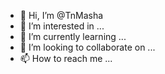 - 👋 Hi, I’m @TnMasha
- 👀 I’m interested in ...
- 🌱 I’m currently learning ...
- 💞️ I’m looking to collaborate on ...
- 📫 How to reach me ...

<!---
TnMasha/TnMasha is a ✨ special ✨ repository because its `README.md` (this file) appears on your GitHub profile.
You can click the Preview link to take a look at your changes.
--->

